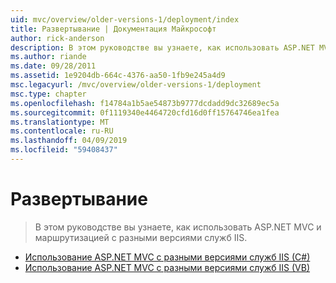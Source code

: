 ```yaml
---
uid: mvc/overview/older-versions-1/deployment/index
title: Развертывание | Документация Майкрософт
author: rick-anderson
description: В этом руководстве вы узнаете, как использовать ASP.NET MVC и маршрутизацией с разными версиями служб IIS.
ms.author: riande
ms.date: 09/28/2011
ms.assetid: 1e9204db-664c-4376-aa50-1fb9e245a4d9
msc.legacyurl: /mvc/overview/older-versions-1/deployment
msc.type: chapter
ms.openlocfilehash: f14784a1b5ae54873b9777dcdadd9dc32689ec5a
ms.sourcegitcommit: 0f1119340e4464720cfd16d0ff15764746ea1fea
ms.translationtype: MT
ms.contentlocale: ru-RU
ms.lasthandoff: 04/09/2019
ms.locfileid: "59408437"
---
```

# <a name="deployment"></a>Развертывание

> В этом руководстве вы узнаете, как использовать ASP.NET MVC и маршрутизацией с разными версиями служб IIS.


- [Использование ASP.NET MVC с разными версиями служб IIS (C#)](using-asp-net-mvc-with-different-versions-of-iis-cs.md)
- [Использование ASP.NET MVC с разными версиями служб IIS (VB)](using-asp-net-mvc-with-different-versions-of-iis-vb.md)
